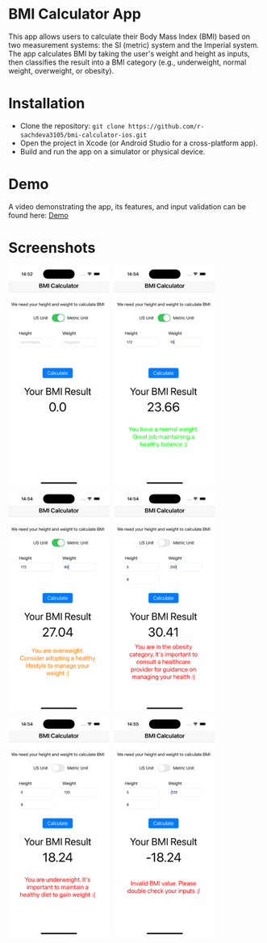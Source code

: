 # BMI Calculator App
This app allows users to calculate their Body Mass Index (BMI) based on two measurement systems: the SI (metric) system and the Imperial system. The app calculates BMI by taking the user's weight and height as inputs, then classifies the result into a BMI category (e.g., underweight, normal weight, overweight, or obesity).

# Installation
- Clone the repository: `git clone https://github.com/r-sachdeva3105/bmi-calculator-ios.git`
- Open the project in Xcode (or Android Studio for a cross-platform app).
- Build and run the app on a simulator or physical device.

# Demo
A video demonstrating the app, its features, and input validation can be found here: [Demo](https://humberital-my.sharepoint.com/:v:/g/personal/n01605453_humber_ca/EeUDsSwzZJFHqXskvi-EFQ8BtItchr1ZFCVVy2tvBrKG7Q?nav=eyJyZWZlcnJhbEluZm8iOnsicmVmZXJyYWxBcHAiOiJPbmVEcml2ZUZvckJ1c2luZXNzIiwicmVmZXJyYWxBcHBQbGF0Zm9ybSI6IldlYiIsInJlZmVycmFsTW9kZSI6InZpZXciLCJyZWZlcnJhbFZpZXciOiJNeUZpbGVzTGlua0NvcHkifX0&e=LgN57B)

# Screenshots
<div style="display: flex; flex-wrap: wrap; gap: 10px;">
  <img src="screenshots/screenshot1.png" alt="Screenshot 1" width="200"/>
  <img src="screenshots/screenshot2.png" alt="Screenshot 2" width="200"/>
  <img src="screenshots/screenshot3.png" alt="Screenshot 3" width="200"/>
  <img src="screenshots/screenshot4.png" alt="Screenshot 4" width="200"/>
  <img src="screenshots/screenshot5.png" alt="Screenshot 5" width="200"/>
  <img src="screenshots/screenshot6.png" alt="Screenshot 6" width="200"/>
</div>
